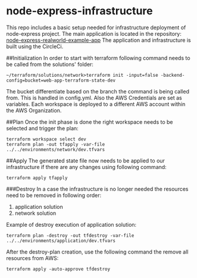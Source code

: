 # node-express-infrastructure
This repo includes a basic setup needed for infrastructure deployment of node-express project.
The main application is located in the repository: [node-express-realworld-example-app](https://github.com/Luk3rson/node-express-realworld-example-app) 
The application and infrastructure is built using the CircleCi.

##Initialization
In order to start with terraform following command needs to be called from the solutions' folder:

```
~/terraform/solutions/network>terraform init -input=false -backend-config=bucket=web-app-terraform-state-dev
```
The bucket differentiate based on the branch the command is being called from.
This is handled in config.yml. Also the AWS Credentials are set as variables.
Each workspace is deployed to a different AWS account within the AWS Organization.

##Plan
Once the init phase is done the right workspace needs to be selected and trigger the plan:
```shell script
terraform workspace select dev
terraform plan -out tfapply -var-file ../../environments/network/dev.tfvars
```

##Apply
The generated state file now needs to be applied to our infrastructure if there are any changes using following command:
```shell script
terraform apply tfapply
```

###Destroy
In a case the infrastructure is no longer needed the resources need to be removed in following order:
1. application solution
2. network solution

Example of destroy execution of application solution:
```shell script
terraform plan -destroy -out tfdestroy -var-file ../../environments/application/dev.tfvars
```
After the destroy-plan creation, use the following command the remove all resources from AWS:
```shell script
terraform apply -auto-approve tfdestroy
```